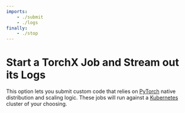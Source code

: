 ```yaml
---
imports:
    - ./submit
    - ./logs
finally:
    - ./stop
---
```


# Start a TorchX Job and Stream out its Logs

This option lets you submit custom code that relies on [PyTorch](https://pytorch.org/) native distribution and scaling logic. These jobs will run against a [Kubernetes](https://kubernetes.io) cluster of your choosing.
